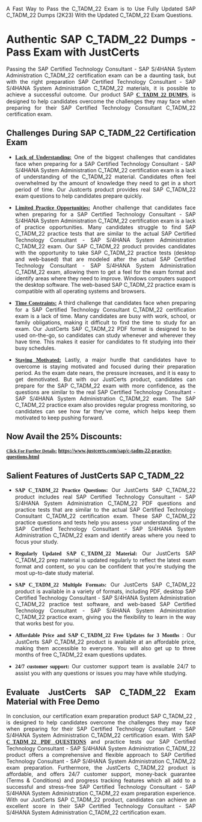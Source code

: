 <p dir="auto" style="text-align: justify;">A Fast Way to Pass the C_TADM_22 Exam is to Use Fully Updated SAP C_TADM_22 Dumps (2K23) With the Updated C_TADM_22 Exam Questions.</p>

<h1 style="text-align: justify;"><strong>Authentic SAP C_TADM_22 Dumps - Pass Exam with JustCerts</strong></h1>

<p style="text-align: justify;">Passing the SAP Certified Technology Consultant - SAP S/4HANA System Administration C_TADM_22 certification exam can be a daunting task, but with the right preparation SAP Certified Technology Consultant - SAP S/4HANA System Administration C_TADM_22 materials, it is possible to achieve a successful outcome. Our product SAP <strong><a href="https://www.justcerts.com/sap/c-tadm-22-practice-questions.html"><span style="font-family:Georgia,serif;"><u>C_TADM_22 DUMPS</u></span></a></strong>, is designed to help candidates overcome the challenges they may face when preparing for their SAP Certified Technology Consultant C_TADM_22 certification exam.</p>

<h2 style="text-align: justify;"><strong>Challenges During SAP C_TADM_22 Certification Exam</strong></h2>

<ul>
	<li style="text-align: justify;"><u><span style="font-family:Georgia,serif;"><strong>Lack of Understanding:</strong></span></u> One of the biggest challenges that candidates face when preparing for a SAP Certified Technology Consultant - SAP S/4HANA System Administration C_TADM_22 certification exam is a lack of understanding of the C_TADM_22 material. Candidates often feel overwhelmed by the amount of knowledge they need to get in a short period of time. Our Justcerts product provides real SAP C_TADM_22 exam questions to help candidates prepare quickly.</li>
</ul>

<ul>
	<li style="text-align: justify;"><u><span style="font-family:Georgia,serif;"><strong>Limited Practice Opportunities:</strong></span></u> Another challenge that candidates face when preparing for a SAP Certified Technology Consultant - SAP S/4HANA System Administration C_TADM_22 certification exam is a lack of practice opportunities. Many candidates struggle to find SAP C_TADM_22 practice tests that are similar to the actual SAP Certified Technology Consultant - SAP S/4HANA System Administration C_TADM_22 exam. Our SAP C_TADM_22 product provides candidates with the opportunity to take SAP C_TADM_22 practice tests (desktop and web-based) that are modeled after the actual SAP Certified Technology Consultant - SAP S/4HANA System Administration C_TADM_22 exam, allowing them to get a feel for the exam format and identify areas where they need to improve. Windows computers support the desktop software. The web-based SAP C_TADM_22 practice exam is compatible with all operating systems and browsers.</li>
</ul>

<ul>
	<li style="text-align: justify;"><u><span style="font-family:Georgia,serif;"><strong>Time Constraints:</strong></span></u> A third challenge that candidates face when preparing for a SAP Certified Technology Consultant C_TADM_22 certification exam is a lack of time. Many candidates are busy with work, school, or family obligations, making it difficult to find the time to study for an exam. Our JustCerts SAP C_TADM_22 PDF format is designed to be used on-the-go, so candidates can study whenever and wherever they have time. This makes it easier for candidates to fit studying into their busy schedules.</li>
</ul>

<ul>
	<li style="text-align: justify;"><u><span style="font-family:Georgia,serif;"><strong>Staying Motivated:</strong></span></u> Lastly, a major hurdle that candidates have to overcome is staying motivated and focused during their preparation period. As the exam date nears, the pressure increases, and it is easy to get demotivated. But with our JustCerts product, candidates can prepare for the SAP C_TADM_22 exam with more confidence, as the questions are similar to the real SAP Certified Technology Consultant - SAP S/4HANA System Administration C_TADM_22 exam. The SAP C_TADM_22 practice exam also provides regular progress monitoring, so candidates can see how far they've come, which helps keep them motivated to keep pushing forward.</li>
</ul>

<h2 style="text-align: justify;"><strong>Now Avail the 25% Discounts:</strong></h2>

<p><span style="font-size:12px;"><u><span style="font-family:Georgia,serif;"><strong>Click For Further Details:</strong></span></u></span><span style="font-size:14px;"><span style="font-family:Georgia,serif;"><strong> <a href="https://www.justcerts.com/sap/c-tadm-22-practice-questions.html">https://www.justcerts.com/sap/c-tadm-22-practice-questions.html</a></strong></span></span></p>

<h2 style="text-align: justify;"><strong>Salient Features of JustCerts SAP C_TADM_22</strong></h2>

<ul>
	<li style="text-align: justify;"><span style="font-family:Georgia,serif;"><strong>SAP C_TADM_22 Practice Questions:</strong></span> Our JustCerts SAP C_TADM_22 product includes real SAP Certified Technology Consultant - SAP S/4HANA System Administration C_TADM_22 PDF questions and practice tests that are similar to the actual SAP Certified Technology Consultant C_TADM_22 certification exam. These SAP C_TADM_22 practice questions and tests help you assess your understanding of the SAP Certified Technology Consultant - SAP S/4HANA System Administration C_TADM_22 exam and identify areas where you need to focus your study.</li>
</ul>

<ul>
	<li style="text-align: justify;"><span style="font-family:Georgia,serif;"><strong>Regularly Updated SAP C_TADM_22 Material:</strong></span> Our JustCerts SAP C_TADM_22 prep material is updated regularly to reflect the latest exam format and content, so you can be confident that you're studying the most up-to-date study material.</li>
</ul>

<ul>
	<li style="text-align: justify;"><span style="font-family:Georgia,serif;"><strong>SAP C_TADM_22 Multiple Formats:</strong></span> Our JustCerts SAP C_TADM_22 product is available in a variety of formats, including PDF, desktop SAP Certified Technology Consultant - SAP S/4HANA System Administration C_TADM_22 practice test software, and web-based SAP Certified Technology Consultant - SAP S/4HANA System Administration C_TADM_22 practice exam, giving you the flexibility to learn in the way that works best for you.</li>
</ul>

<ul>
	<li style="text-align: justify;"><span style="font-family:Georgia,serif;"><strong>Affordable Price and SAP C_TADM_22 Free Updates for 3 Months</strong></span> : Our JustCerts SAP C_TADM_22 product is available at an affordable price, making them accessible to everyone. You will also get up to three months of free C_TADM_22 exam questions updates.</li>
</ul>

<ul>
	<li style="text-align: justify;"><span style="font-family:Georgia,serif;"><strong>24/7 customer support:</strong></span> Our customer support team is available 24/7 to assist you with any questions or issues you may have while studying.</li>
</ul>

<h2 style="text-align: justify;"><strong>Evaluate JustCerts SAP C_TADM_22 Exam Material with Free Demo</strong></h2>

<p style="text-align: justify;">In conclusion, our certification exam preparation product SAP C_TADM_22 , is designed to help candidates overcome the challenges they may face when preparing for their SAP Certified Technology Consultant - SAP S/4HANA System Administration C_TADM_22 certification exam. With SAP <a href="https://www.justcerts.com/sap/c-tadm-22-practice-questions.html"><u><strong><span style="font-family:Georgia,serif;">C_TADM_22 PDF QUESTIONS</span></strong></u></a> and practice tests our SAP Certified Technology Consultant - SAP S/4HANA System Administration C_TADM_22 product offers a comprehensive and flexible approach to SAP Certified Technology Consultant - SAP S/4HANA System Administration C_TADM_22 exam preparation. Furthermore, the JustCerts C_TADM_22 product is affordable, and offers 24/7 customer support, money-back guarantee (Terms & Conditions) and progress tracking features which all add to a successful and stress-free SAP Certified Technology Consultant - SAP S/4HANA System Administration C_TADM_22 exam preparation experience. With our JustCerts SAP C_TADM_22 product, candidates can achieve an excellent score in their SAP Certified Technology Consultant - SAP S/4HANA System Administration C_TADM_22 certification exam.</p>
